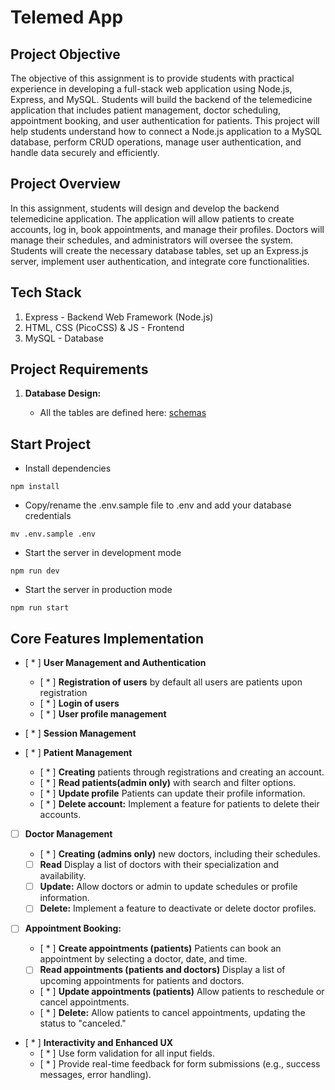 # Telemed App

## Project Objective

The objective of this assignment is to provide students with practical experience in developing a full-stack web application using Node.js, Express, and MySQL. Students will build the backend of the telemedicine application that includes patient management, doctor scheduling, appointment booking, and user authentication for patients. This project will help students understand how to connect a Node.js application to a MySQL database, perform CRUD operations, manage user authentication, and handle data securely and efficiently.

## Project Overview

In this assignment, students will design and develop the backend telemedicine application. The application will allow patients to create accounts, log in, book appointments, and manage their profiles. Doctors will manage their schedules, and administrators will oversee the system. Students will create the necessary database tables, set up an Express.js server, implement user authentication, and integrate core functionalities.

## Tech Stack

1. Express - Backend Web Framework (Node.js)
2. HTML, CSS (PicoCSS) & JS - Frontend
3. MySQL - Database

## Project Requirements

1. **Database Design:**

   - All the tables are defined here: [schemas](/SCHEMAS.md)

## Start Project

- Install dependencies

```
npm install
```

- Copy/rename the .env.sample file to .env and add your database credentials

```
mv .env.sample .env
```

- Start the server in development mode

```
npm run dev
```

- Start the server in production mode

```
npm run start
```

## Core Features Implementation

- [ * ] **User Management and Authentication**

  - [ * ] **Registration of users** by default all users are patients upon registration
  - [ * ] **Login of users**
  - [ * ] **User profile management**

- [ * ] **Session Management**

- [ * ] **Patient Management**

  - [ * ] **Creating** patients through registrations and creating an account.
  - [ * ] **Read patients(admin only)** with search and filter options.
  - [ * ] **Update profile** Patients can update their profile information.
  - [ * ] **Delete account:** Implement a feature for patients to delete their accounts.

- [ ] **Doctor Management**

  - [ * ] **Creating (admins only)** new doctors, including their schedules.
  - [ ] **Read** Display a list of doctors with their specialization and availability.
  - [ ] **Update:** Allow doctors or admin to update schedules or profile information.
  - [ ] **Delete:** Implement a feature to deactivate or delete doctor profiles.

- [ ] **Appointment Booking:**

  - [ * ] **Create appointments (patients)** Patients can book an appointment by selecting a doctor, date, and time.
  - [ ] **Read appointments (patients and doctors)** Display a list of upcoming appointments for patients and doctors.
  - [ * ] **Update appointments (patients)** Allow patients to reschedule or cancel appointments.
  - [ * ] **Delete:** Allow patients to cancel appointments, updating the status to "canceled."

- [ * ] **Interactivity and Enhanced UX**
  - [ * ] Use form validation for all input fields.
  - [ * ] Provide real-time feedback for form submissions (e.g., success messages, error handling).
